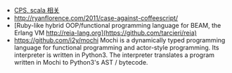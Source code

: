 * [CPS, scala 相关](http://www.ac.net.blog.163.com/)
* http://ryanflorence.com/2011/case-against-coffeescript/
* [Ruby-like hybrid OOP/functional programming language for BEAM, the Erlang VM http://reia-lang.org](https://github.com/tarcieri/reia)
* https://github.com/i2y/mochi Mochi is a dynamically typed programming language for functional programming and actor-style programming. Its interpreter is written in Python3. The interpreter translates a program written in Mochi to Python3's AST / bytecode.

